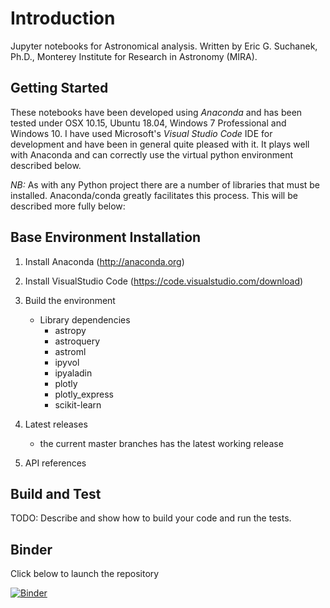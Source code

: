 # Introduction

Jupyter notebooks for Astronomical analysis. Written by Eric G. Suchanek, Ph.D.,
Monterey Institute for Research in Astronomy (MIRA).

## Getting Started

These notebooks have been developed using *Anaconda* and has been tested under OSX 10.15,
Ubuntu 18.04, Windows 7 Professional and Windows 10. I have used Microsoft's
*Visual Studio Code* IDE for development and have been in general quite pleased with it.
It plays well with Anaconda and can correctly use the virtual python environment described below.

*NB:* As with any Python project there are a number of libraries that must be installed. Anaconda/conda greatly facilitates this process. This will be described more fully below:

## Base Environment Installation

1. Install Anaconda (<http://anaconda.org>)

2. Install VisualStudio Code (<https://code.visualstudio.com/download>)

3. Build the environment
    - Library dependencies
        - astropy
        - astroquery
        - astroml
        - ipyvol
        - ipyaladin
        - plotly
        - plotly_express
        - scikit-learn

4. Latest releases
    - the current master branches has the latest working release

5. API references

## Build and Test

TODO: Describe and show how to build your code and run the tests.

## Binder

Click below to launch the repository

[![Binder](https://mybinder.org/badge_logo.svg)](https://mybinder.org/v2/gh/suchanek/PMA.git/master)

